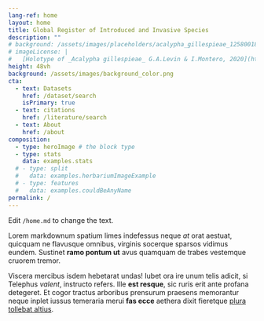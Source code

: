 ```yaml
---
lang-ref: home
layout: home
title: Global Register of Introduced and Invasive Species
description: ""
# background: /assets/images/placeholders/acalypha_gillespieae_1258001892.jpg
# imageLicense: |
#   [Holotype of _Acalypha gillespieae_ G.A.Levin & I.Montero, 2020](https://www.gbif.org/occurrence/1258001892) from [Missouri Botanical Garden](/institution/1be3aa67-8f90-4309-92f4-bd55426a8c09)
height: 48vh
background: /assets/images/background_color.png
cta:
  - text: Datasets
    href: /dataset/search
    isPrimary: true
  - text: citations
    href: /literature/search
  - text: About
    href: /about
composition:
  - type: heroImage # the block type
  - type: stats
    data: examples.stats
  # - type: split
  #   data: examples.herbariumImageExample
  # - type: features
  #   data: examples.couldBeAnyName
permalink: /
---
```


Edit `/home.md` to change the text.

Lorem markdownum spatium limes indefessus neque *at* orat aestuat, quicquam ne
flavusque omnibus, virginis socerque sparsos vidimus eundem. Sustinet **ramo
pontum ut** avus quamquam de trabes vestemque cruorem tremor.

Viscera mercibus isdem hebetarat undas! Iubet ora ire unum telis adicit, si
Telephus *valent*, instructo refers. Ille **est resque**, sic ruris erit ante
profana detegeret. Et cogor tractus arboribus prensurum praesens memorantur
neque inplet iussus temeraria merui **fas ecce** aethera dixit fieretque [plura
tollebat altius](http://virgineusque.net/est.html).

